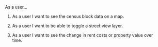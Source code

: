 As a user...

1. As a user I want to see the census block data on a map.

2. As a user I want to be able to toggle a street view layer.

3. As a user I want to see the change in rent costs or property value over time.
